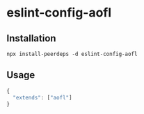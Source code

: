 # eslint-config-aofl

## Installation
```
npx install-peerdeps -d eslint-config-aofl
```

## Usage
```js
{
  "extends": ["aofl"]
}
```

